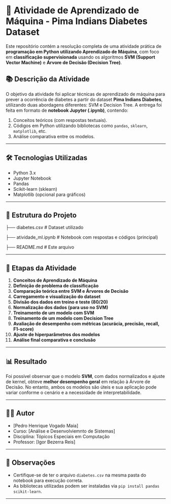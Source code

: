 # 🧠 Atividade de Aprendizado de Máquina - Pima Indians Diabetes Dataset

Este repositório contém a resolução completa de uma atividade prática de **programação em Python utilizando Aprendizado de Máquina**, com foco em **classificação supervisionada** usando os algoritmos **SVM (Support Vector Machine)** e **Árvore de Decisão (Decision Tree)**.

## 📚 Descrição da Atividade

O objetivo da atividade foi aplicar técnicas de aprendizado de máquina para prever a ocorrência de diabetes a partir do dataset **Pima Indians Diabetes**, utilizando duas abordagens diferentes: SVM e Decision Tree. A entrega foi feita em formato de **notebook Jupyter (.ipynb)**, contendo:

1. Conceitos teóricos (com respostas textuais).
2. Códigos em Python utilizando bibliotecas como `pandas`, `sklearn`, `matplotlib`, etc.
3. Análise comparativa entre os modelos.

---

## 🛠️ Tecnologias Utilizadas

- Python 3.x
- Jupyter Notebook
- Pandas
- Scikit-learn (sklearn)
- Matplotlib (opcional para gráficos)

---

## 📁 Estrutura do Projeto


├── diabetes.csv # Dataset utilizado 

├── atividade_ml.ipynb # Notebook com respostas e códigos (principal)

├── README.md # Este arquivo

---

## 🚀 Etapas da Atividade

1. **Conceitos de Aprendizado de Máquina**
2. **Definição de problema de classificação**
3. **Comparação teórica entre SVM e Árvores de Decisão**
4. **Carregamento e visualização do dataset**
5. **Divisão dos dados em treino e teste (80/20)**
6. **Normalização dos dados (para uso no SVM)**
7. **Treinamento de um modelo com SVM**
8. **Treinamento de um modelo com Decision Tree**
9. **Avaliação de desempenho com métricas (acurácia, precisão, recall, F1-score)**
10. **Ajuste de hiperparâmetros dos modelos**
11. **Análise final comparativa e conclusão**

---

## 📊 Resultado

Foi possível observar que o modelo **SVM**, com dados normalizados e ajuste de kernel, obteve **melhor desempenho geral** em relação à Árvore de Decisão. No entanto, ambos os modelos são úteis e sua aplicação pode variar conforme o cenário e a necessidade de interpretabilidade.

---

## 👨‍💻 Autor

- [Pedro Henrique Vogado Maia]
- Curso: [Análise e Desenvolviemnto de Sistemas]
- Disciplina: Tópicos Especiais em Computação
- Professor: [Igor Bezerra Reis]

---

## 📎 Observações

- Certifique-se de ter o arquivo `diabetes.csv` na mesma pasta do notebook para execução correta.
- As bibliotecas utilizadas podem ser instaladas via `pip install pandas scikit-learn`.

---

